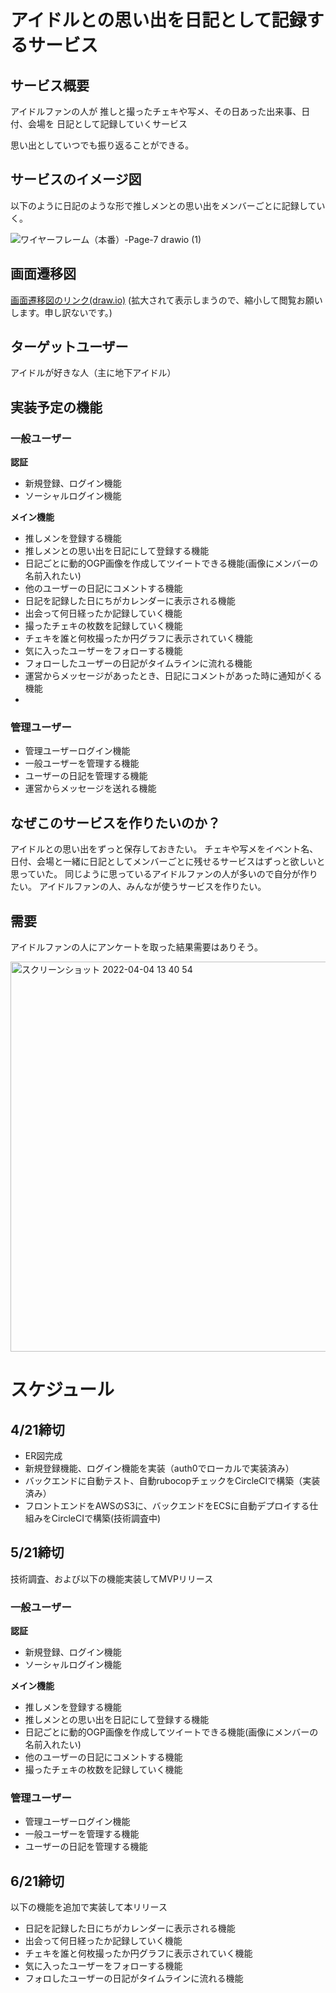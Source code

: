 # アイドルとの思い出を日記として記録するサービス

## サービス概要

アイドルファンの人が
推しと撮ったチェキや写メ、その日あった出来事、日付、会場を
日記として記録していくサービス

思い出としていつでも振り返ることができる。

## サービスのイメージ図
以下のように日記のような形で推しメンとの思い出をメンバーごとに記録していく。　

![ワイヤーフレーム（本番）-Page-7 drawio (1)](https://user-images.githubusercontent.com/71915489/161472534-24be4305-27c0-4dbb-bf7f-c07b5eea8465.png)
## 画面遷移図
[画面遷移図のリンク(draw.io)](https://app.diagrams.net/?title=%E3%83%AF%E3%82%A4%E3%83%A4%E3%83%BC%E3%83%95%E3%83%AC%E3%83%BC%E3%83%A0%EF%BC%88%E6%9C%AC%E7%95%AA%EF%BC%89.drawio#R7V3bcuM2tv0aV815EIsE74%2BSbSUz6e7pdJJJJi8pta22ldiSI8lxer7%2BECQB4rJBghJAUTbiVFsmKeqChY2NfVnrIrx8%2FPub7eLp%2Fv3mdvlwgfzbvy%2FCqwuEkjQPi1%2F4yNfqSJ6mSXXkbru6rY4FzYEfVv9b1gf9%2Bujz6na54y7cbzYP%2B9UTf%2FBms14vb%2FbcscV2u3nhL%2FuyeeBf9Wlxt5QO%2FHCzeJCP%2Fry63d9XRzOUNse%2FXa7u7skrB0lenXlckIvrT7K7X9xuXphD4fVFeLndbPbVo8e%2FL5cP%2BNsj38v7cPvP65d37%2BdXv%2F25%2FC272f%2FXR5PqZvM%2BT6EfYbtc7w%2B%2B9fyfvy%2Bf7jfBv%2BdP%2Fu7D399H6cN9%2FRT%2Fr8XDc%2F191Z91%2F5V8gbv9dvMH%2Fe6Ci3BGvwi%2F%2BGPxsLpbF4%2B31Xc4u98%2FPjTXPeGbPP59h8HlPW5u%2Fnh%2B8oqR3i9W6%2BV2533G47vc%2FrxalzecbWv84BtXr3u5edhsUflOQt%2FPbr584U%2BF1ambCP8Upx6LO%2F%2B4%2FLv6mi7xLZc3z9vd6q%2Flp%2BWuufnmaXGz2mNMR8JrFYdul18Wzw%2F4w3xZPTyQo%2BvNunj2THMs6jH7a7ndL%2F9mkFiPzTfLzeNyv%2F1aXELOBlHmxVn1tHqyTZBfD9BLA900rI%2Fds7AN4%2Froop4vd%2FQVGkwUD2pY9IBIIEHkI55yyA%2F6QuV2sbtf3gq4uSm%2Bx%2BW2L3AW65t7PCqzL8WxGjRBWv9NRqzARVL%2Bx7zcw%2FLLHhzF1umhPYqJzw1ggKThCwJg%2BFBiafCQNHj3%2Bz22vFN8XzR%2FeXnxbreLF2%2B1GcNosvN%2FZCMbhPzQJvLMRPGgQ6thu7eb5%2FUtHaSX%2B9V%2B%2BUNh%2BfDZl2Is%2BHESvuD5fJpdx5JxrM0gD45IsJXs0xtTm%2Fg2x8eLkDD3ck3jmdgynUi2nRcoKVeWJ26gkj%2BfsRcxeyjmw4S8tSm2sV7cnC0e3dW%2Fq9WpGLDScyJfenNhmJY%2FwHOvw4ssuMimF8Xg5PFFNidHovKIf5Fl5RHUnMqrZ%2Fn4f%2FwgvMjT%2BsE0ry%2BeRuSUXx%2BZkWtml%2BTUFXnWFLim%2FlCft%2BLHLL766pPyh3dPizX4JdbfB%2F76tnef%2FxH4xaLqY2eg%2BDoLS0Ifo%2Fj%2F8B%2F4jj5%2BgcmXxePq4Wv1zOJ2i8en6rsMMbzXm%2F0Gv9xivSt%2B%2Ff4kXUBvjC%2BZFF7N6gt%2F%2B8r9KEcVednT3%2FLgXG6evlZ%2BVPHES4S%2FXeQXPwWM%2FAn%2BOF83%2B8UWv4314o%2FF18XjgvmOqu%2FDAEKUA6E9NMXhp%2BaYYJP2pXfGLRCQgQFcL2mRwdZhVbj60%2FrE4%2Br2Fr8MaOl4WygYO7%2F8j7NWoU1rhfzQyzXsVQgtKak1eyW7C52zrZ%2FJ0py0i3%2F4dDqBj1pm7uNmvdmVQ6%2BYfT409S5QLO6C4%2BKbw0fLHR79i3yTcfldFkeu8GP8xmL8bcXYreq4NqDXEmQddBvU3KYaMHoG%2F4O%2F7%2BJA%2FY3H5Dsn11SfH1%2FADmDx97S8uBxE9qryrzvmcX17bBPgM%2BWHIK%2FOXoCAt0M9FXzALy9l5jA%2BWM5ifLw0HPhIUP6JB3deDX99s2JFQXFW%2FjOjf%2BIXnYXc2Sniz2bl%2B%2FqwutmUD95vfl%2FRV%2Fhh87yt30jlQBdX1N9VNVT4F75w591tNncPy8XTale4uI%2F1qZtd%2FZT5F%2FJeyUeP6zeBfzL6YCadQvWDWah81hSpn5VVD2bk8xUPm09IbS15U4X7Np%2FO5xWCGPPMnp%2FX5xkYVvZPB%2Bj0FMV4YyRjbCabK1HYzAr%2Fa3NiUsaYyInKaNKTKfukBt31zEmZk4tdc%2BKOeQ%2FiLCz%2FpFORPcgbiPo6yZK0LtTOLjq76Oyis4vOLmpsOfgLjw151JMkJJvTbEY2pyHZriJyBO8kK6BU04CbBM0UqCZACX8l%2BGvoM8CvYV9jtAZvDXhysIJtDXX%2ByhrkwpUlvCm4Z%2BRdi7GaEtTiTuyCwtnCRojkk3QD3DQUbn7XEyp3PfX%2BWV6WxQ19Dq%2BdNYiF4MtsXuMpD%2BsjdUCkeHB9cZ3g8Mo0vrjOLqbZRZ4xyP%2FcuQE3vtmuw6pHbLVp1Bi%2F%2FN3DYrcTI8j4xMPi8%2FJhtrj54658NoTB3R%2FL%2Fc09s4GnU%2FfH1eMSh2U%2BLF%2BKfz9tHgsDwUeQo5Y9v61NfuSLe%2Fw49z2f%2BQ9ID6SxDH5ruR0UdceQsR8kBXwRDyrFgBsYJwCgrMG62y5uV0vpcv1IURPvQcNCIQm7oQDZQWtQiA2nExQTmgwoC4vp9gbf62aPsXG1eC4%2B7ZIm90wtruyLFCuh%2BDJMpklaBamlkGEYz2PZWHIWb0BI5YGXxQ2kAglSSQxYF4vmJTl%2BZU35ldW%2FXewXk%2Bqi7Q33TD6zCUOjBAaFRXj13eqlcPVn7xfbZ%2B5VvlSobo5VF%2Frihcy6XriHJD0ynUmpj5RPoVQPoovZrMycVImXK8YJKI6gi%2BwSewPTK%2FzgjBb89plvLQEYJ2IKME2L%2FXrUZmNphn6Y5TZ9Q%2FOhmAYJPw2KGSIcEeZDlXYkycEsJanJhCQiieNMp0pxyk2M%2FhMDrxQdEwMNOjGytzIx6OautP15ppgG3AOcAy7ekV%2FsU%2BeIOe%2BQf8CSEI4M%2BflbQX61JARkASDBtdxvXRIKPyipa1MKtwivHzGuGsFPT%2FFzZ5GbBgdMgywY1zQgIb%2Bjp0Gd2gKqEvIzmCMxdnpm03KZuCLLxJSEpFXLRILnCN58FDMiKp2kBM%2BLGdmXFDsJPGvmF3m5n8jm%2BGztUREfq%2FbVEP6%2FfpCTUyHvfinehpuGB0zDKPFQ0EzDUJ6GOfKAPXtgLQ4UQjWLB4QEzzf8IwV5rrN5KOOPi17jPz4u9sUN1%2BURXB0PBJIyH%2F8M7PGgLlMPhZzt4QuNGV%2F9zD5747eEqGRciILydw5R54SozB8XogylxRyieERtN%2FvFfrXBF0%2BCwTEWjQtjGvk2h7FxW63OKOqwiIKybQcgSqcsA4LXt8uHv5Z4S8aPPIr1R541ELncmFs%2BcxbP8B1vV9sCcNW1u80z%2FiD2ujXy0EuYXH3IwaC7qCP3IijvmsW04dc8GKBUkwODETAknp9LWXaSWUGJFzNnIwkMxY4%2Fg8CQelFgCwxQesWBwZBlyFBO%2F8tSHg1pZ5FPoICDTdsA5RwcHEzAIS3g4DdwyDk0pH6XbYhDLwgGNg6RRh%2B5Q8OhaPCZ6G6Q8HCIsw7joIRD7NmyDZGh8K9DA4QGFDamgV8pUjzFs4PAUDgUsS00aARrXVHoiIpCw0wsCs2zkRWFRhrhWp49RsE5I%2FLKfN5s9sUoLZ687bZkEqN0MjKLSTFO1wn%2B4eEJoVcY3i%2FlfxdquhShFp7tWZDK0q3ZmjiWioOjLucDQcxEoTUYQDHWmlKjTiTzfwkQ4cdztb5fbld7Ybiao2KfAHO9YhiPhCCe9LPn%2FR4vLRwOn4rXLb7BJWP2wIR1yVZGmelIsxrbJmEBaHRudiONJalowc12%2BVAsxn8tmXvZAJMcTFWxk50YMW744eGvX%2BHjZlVW%2Bwh0auQZmy9fdsu9BBf6vo5AkBw8lZelzkqVM4FDtxd2RAvo6ECUDwciOegaOjN0%2FmYoQMNBCKyErxyhO84tgsvrRoGuFs8cj82r9ov%2B5jA2DD4nopduEZ%2Bd9eog2dyXL4tsCfOC8dgeqIbUBIUch%2F%2F2JVXqXB9mfaWpa4BYbsi9XgyFmA2A5sGBxhpowlNjRiMQzYwlGZJ3%2BCv9uNmt6qju502x1jz2cILZEI84zvvN0wUU91bHBvXXyNVml3qrm8165z3vaASyKy4eJDI2aGBLDkxa4nIhuzUp%2BJj6kee3VsgkAKbi1LMV0I6hgHbPPhMEcr1gtpa87kvCzReknRU3X2S4vYLyCmXaJquFgTsQ8XQAA%2Ffn0g%2Fb1b8hHFOSbQFidIawdPvhrLrRD%2FUHKKfVhRxJL%2F%2BurwkgmNZzp92YimQynLW0hfA4hFrM28PrOYBwlHtEZsI8xI%2FvpUUwnVHN9EwahCjlc90pRHkPAsxb1FAZlF1Js6q7KcTdR5ro70glLXZPlV7Il9Xfy9sTmLsoPoCBA0W550MFH8xx45BI1AxX9xEICOwsTWqTghFR5rC6iMjN9tR9Kny8xba47%2BzfhTvU2lXXLI7sZd0whxkva6qCuQTzrIF5J%2F81%2Fl7PxxHlsvU9GZvE5cFyFx2pmyas2YBCCtwyZ81TTcBM1gG7G39H1JPIsaCVVE7DV0mUCA8v8muJu38qEXYcxT7Hr9ayfb6cX0nob8R31NIU1P3QnxCs0yGqiyDRfeC8LI3pwPoh1lyPLKALBNXikqAfBBDyQ1vI1ygyPpyPU1UK1Ebfr8LSUNYIUIVJEmBIIjGibG5MOt0%2FbWvUaV1ifdZLZvnMKPVD2mZ3aq5MZ4BGYoCiiK9YO731OZ46JQyU62PQsLM2NK0NuLccacP8YlqyLmQREcupBHX45ZWK5cxyfk4wG6as5Agq5kEeMXQQDI1DFpe8EFUk4ZJnZqhedI6fXjymD84qQHpo1IsuAdbwL%2B32KEEna%2B0jaLtvz9qr41mwwlQ5AVqFjgg0O2iw1xUN9mPJlQ5IIVU7NSh0pqZoydSriVIgQXyJiHmJ7g%2B7r83pujSn29Kcyp8GNBA%2BmX5de8X64itxqk%2FpszojKoiRzKLPonO%2BYnW5bu7csLqwcZgEv438irEUsn2RuKebp1cWh9opwsmH32FUkstclSRNV8yzKIHfVRP6rD9FzK%2F4ITGy1DgyT89z8h0ixpZBdPEXnPCUmwfW5wFFUFSuWZTGnK6YBCZN9DvnIFnDLcFadDRmXi%2BdfrmKVaMQENSn5MEVf5%2Fr8tWF%2ByAGyDmeKDPEY4pCkl3lKcYvmcU9K9F69eaxeYi4lyn8Kd5xBDtxlBarSr%2FMy0h0XkaieSyIgxkQUrrKusX4gga%2FAQ9kxgubXR8JivE7ZAcTuFvzypDolYWQVxaHslcWWNP9TNW6n9opGEVsWgPUJVnoBaJk1GTxpWaRuhlYR%2BSQjTRUBCYlJMFeCgYoYOtMNr%2B6gvArZSajK%2FzTsjNX7iNsIbFKDsr9fIQlIJBhiQIwUm2i9eZfvzx%2B%2F8s36P67S%2F%2Fj4%2Brft9%2F%2F9uknHbX35fp2ut2WI3qDgwqrG368%2B2%2FWorbyFSHD3X%2F%2Ftry9W7aODttBB9UamKnAq3KBKlKAOAy9OJHagsntd2U3W33HZojlMtRQVjmOCVcRudl%2Bsb1b7qWbHVD%2F9xf6cffNw9%2FfPv60zT6%2B%2B%2Fhy%2FzL5V9uGc8TJjkE1d1zQ0WB8PQi8PGD4Ffh4%2B5AxyF%2Bj96swyR7%2F%2Bb%2Bff%2Ft9k3%2F36yS6nGgUqTEWtfaF1MI5nDXMiiPF17n9%2Bkt9uvzjv%2FgPL43J31d%2Fs2evvh40IJXR0Jj2IzG3NPJGtZOFJVPXpKI04BbtoP225owrXLrTGdHWLX0wbVsjdalE%2F8yORT0zVV%2B2hX3R%2Bbayy7bhfbj95%2FXLu%2Ffzq9%2F%2BXP6W3ez%2F6yNq2%2FTrzFGaUdaaegpNIIW%2FCKr6NKFq%2Fv2nd5%2FCP%2BM%2Ffv4%2BeJytg59%2BeXn3J%2Bj19tuMZSD6tRMrxXtcPe1UqGoraQPcY35hXtwXi3EVerlZre9mdbXzVdQc%2B1R%2Fxe2FytYwEcUyJmj2m1u3IbUzE2R54FZIg4SgV%2BUC5zy1ahn686m5nZPsP%2BpXQZoZYCwVy49uAMz4BHIGgjCyNbxdQkuHBdVjsOBh8by%2F95m9RIa3FjjlUe4lmgSHushhmnaECWUZ3OPeco%2FgaBPUJPmmOvGkH1nS%2B0TykdvVX0d8RO6LAkZqDo1UgpP0uRDuJ6mx4lvKK9W26ybNzyQSflgsfmBCyn1xUOUrVC8jCDUE5Zix8WfEyERohJ3LLxf4vo3CTF%2FFue19gU%2B3XMpgUPa2p7PYYzGwvnoXfiVgy6GVOrO2UhvaEx2Ga8W%2BRyxxE5cATevKJDjbbenBmynFJHN7rHPdY6Eopd1xbVusFAqDmdhigXM0UO%2BxdGcavMdSL2Ruj8UEsTLBBR%2FBBitQ50AbQ9XDj2QrLnWSoJBZNO4lDNwRruMnxPEJ%2FIQgFxAYApQDMQRAI3T4MAA16PDHmO1sG5GRhN%2FDIBKGO8o9Jr2ZCY2MutH4iK5kIozMB%2BBhzKjjBtC%2BRL2utRY73TP%2BqVapqY576POV3pIzOMyb1Q4rVLV1ha%2BMH1Qih8np336M99zZpeica3bKNSVjKQ4A1C3PM1yS2O6lc9iCFymNxilxAVCaKmhlEPa9thaKEAkLBeSpZKCnYqJaC570GuoILUwM7Le3rd6vBvfCTTEOi9V6ud15n4sFaLfc%2FrxalzekrFhCPxsiI5bdlFUAzKmwOnUT4Z8LnpUBXeJbLm%2Bet7vC4H9a7pqbb7Dzuv9KVi2diLKyms8MPKIwFDxZBJRNpVCPRZBYK5sK5BDEx0WxECOSLtYHyrGUHQxsFuub%2Bw209RSmOOXw6Jzi7bNDnwZGzM3rbUVQYmn4kLw55fkIXl5evNvt4sVbbcYwnuz8H9vYBsL8BPpdQcfT3uCqqS2UkQdDVe11oRu%2Bwfbu8%2BIfful%2FFB%2FDBx%2F934WyHeNxs97syrVdUeKuiELG5SBhPL3f3C4f8IHr8uh2U1xJ%2FyLfZFx%2BlziOhR%2FjNxbjb6sKhLVfG9BrCaoOug1qblMNGD2D%2F8Hfd3Gg%2FsZj8p2Ta6rPjy9gB5AE86pBZK8q%2F7pjHte3x5EE%2BEz5Icirsxcg4O3Q%2FDA%2B4JeXMk4aPli6afh4aQfwkaD8k3HO6psVniOKs%2FKfGf0TvyiOfzBnp4g%2Fm5Xv60PZ5lE8eF82esRc0BO%2FAgl7ku%2BqDn22BD9p%2BJMLgJKPHtdvAv9k9MFMOoXqB7NQ%2BawpUj8rqx7MyOcrHjafkDol5E3hbfZ0Pq8QxLgy7Pl5fZ6BYWX6dIBOT1GMN%2FYxxhayubIkGyH3%2BdqcqNwZcqIymvRkyj6pQXc9c1Lm5GLXnLhj3oM4C8s%2F6VRkD%2FIGor5OsiStaQRnF51ddHbR2UVnF3sXOwh7jMMpcjT7QCugVNPAcEb0gsFoDd4a8ORgBdsa6vyVNciFK0t4U3DPyLuW6tqmQB1ce8XbsZsg0nUAhCQgbtwgJuRkxrc9ZN%2FlGP0co9%2FpGP0MBRVCsaJhWFI%2FeIJ1tvCOsc%2FNkfoN1d5mCPonZvWDoa8OqTkGOYf2I9B%2BSgq5f02%2F%2BW7x%2B%2Fxl9u%2BHb37%2FEH%2F3w3%2FSX7pbgxRIz25uIStepY1zWo9NmJUySoREirdzWrx9JZ0i7G45debbk%2F8Rhnh9Tfnq58v39p%2Fl9naxFtnecnn6UD0ia1hFfGOon4a8i0JEU1l9DFsCmiB21VYaLlUBHfxuhkRF%2F4iirIO2KeRzBSlZAeegAW%2Bn131gucRrqvxvJby155THXhzxub4o8QDZ2DAGPXMjtcYQ7mWpz76lxkhJGNWJ16YdSDUBGF6x3uGfV8itYyrvnGSewLUM5Z7DPPRQLoPRRGnIu9vN5MfNx3Xw7sMv%2B895PPnjA9Jh1HH66Eb00a2ZtTQAzRqoih5GmRcZcEZBLHVGHKQo2XerlxWO6y62z9y%2By2zYrnqVmfQq3XZW4Tt0kUZWvkNNyENrKqsHhNa4fpZf%2FF%2B8UPHVzYthmaf0oBY1ZeHeFMtU81op5iXF5Z956ZFfD%2BdJH%2B90tFsOe1s6X5xPWRJ7SdqmgZNElkjPwGmF3sq0YlNBNEaCmnbtjKSLaCvy1OdnU1A6NPyMyxniLDcdujWhvDjMJaY3utQgjwj8cl5LS6uG8fnQGd17XfMBJA4uDH1adidQvmAyDZAf%2Bw2fsAP8AfY%2FiLxIDuxF%2FpAg75Rk6o2qkU2LfnEYkdRddKGCyl%2Fye2hTOsyzgeygy%2BeJwiF9ngByeoQBxMVidNRYNVtmSLkssoFIVgxtB6%2BzwneXYLHd7Be1hu8kl9tTymfO4hm%2B4%2B1qW%2BxQq2t3m2f8QSxGIvKkWMObBT7ls3cpJqxkqF7l1T7xEKD%2FGJrog4WxANlChwUjWIiRl6fNYMcJvxKGiRcy5KW5hIU49EifPNctYSJ4CoMBip46MJgxDL7nMzOfT3UmEP136PlQkMmeKdBoiXejf1hcEaVeGDOjz6cLE1Q4xa3LAgq8LAJchNxaXMSAj6xIpGiEEupTvD4RoD2kEFCvAxlVx%2FmsKfbQV5d2WRedrEuxgOWNWxvyoM5zcKdnMwnz0zKbLL9bfl5u4h%2B%2BeRcn18H1N5NAHdLQKqhDyFJBnfEt0wj5Zk6TnZ74BfIYqY04SnjfK8jk9TaAa0hNOFswLp2zdSJnK%2B7ajtt0vWAsQK7Xaw270ko1KmDICv2lNP70%2FU%2FX1x9%2BcBGnTrh3pBWSYdMKvzwvf7384zL6sv726l%2Fz6aQwLD%2B3qfEeX5cDOoYUWlMCLdr%2BlPniEi16kYxbWqsNCs6jK9kxUrLDOI%2F8Ag0xxNn0HEHQkuBd2woNja5E%2FSHSe3zebPbFIC2evO22pJukrB4xNHzXCf7hoQQChgcIN7pQdazg%2BbEF4hKmrAGhWI6lUsKgWL6Z%2F0JgO2yplhbGAWi8Kr6w2iDwfwkY4Qd0tb5fbld7YbyaowVEblfLZsSY6xXjeCQG8bo3e97vsW%2FGAfGpeN3iG1wyaxi4BpasUd%2BSkRAIx0rJx%2BOQ1j45u5HG2pAW3GjTHh4FpkwuClTxRJ0YMW74%2B7BeigR0my9fdstjaShhBMmlgPK61On8ngkcuje0es3d5wEiMZxrEURIAlHozND5myFJlM4ihMDAauUI3XFuEbxNGgW6WlxzPDav2i%2F6m8PYMPiciF66RXx2prA0O5UTEM3n1EbZI6rPgXC49ZXWTAD7%2FiH3epm6gewo0Dw40FgDDaBCZAszsPytOUoEp3rtiBK68R5kLXLyJ2cIQfL%2BtAUPmqRmkIMHGkU%2BVxq17HobgvPEbjZaoC%2BKIYYwiLTcGqc9GRDAYD2BVqUfJ3Kb0UvLH6VJwqQYMe66yOZM%2FiXGkocZ1UEkp3KqaEgSOk1XNmm0buoyCDvGjFzT5BxJ69N0ClyjLzPYi%2Fn0HwFm9qlpTgMsLUIeo7iF9JQ6FESoYr3ZY%2Fa%2B3WKNrdHvT9IF9Mb4ksmu2Lt8uVAQpgbIy6D14nLz9LUSLyieeInwt4vqxkp%2Fgj%2FO181%2BscVvY734Y%2FF18bhQpsqOQEgPbVA1Y8TTyJ0uVa1MY6xCq8aqLGDnmE26jVcIcbqbqJvJv%2F9lsn%2F34ZdVmH7%2B7o%2Fw9sO7P%2F%2Fdr6lelSpTxQbY9VtyanuQ5EUtQ6nycmQxAQBrYhikNwStISfil7kYYOlLoFUuswUU9SJHKliNe9tHUIeUPE0Z0UbiNJ97e9vjMGXq%2BaMqPYts4jMW8AlEGnJLHJIgPA%2FbNNZWxO6mUV24LfPdUM%2Bqcqhi7KfVzAxyf21A2szZGrCc3KdLCOvVYr5Z3DMwgJKha2R30Y%2B8tHN2BKnvJWjAGXJ8C4ICyQoGScqtRyE5FUgRhNbZ6ppEKvhOpN3DW0O0PS%2FDj7wwU8U%2BQNhGiYeGNOydEWTzBruN46BxN64knIcXwlaYo7p2iDVD4ou8kbkekI6pMJTMGJKheIdTAB83u1Vdxv%2B5lrrWLtpg47Xi%2BO43T9IWCLVtlrQzuqvNLvVWN5v1znveVfWxrdkKKToYicW3tuu5E1%2FcSgG9wZaqt0G8QHWwPRfiVH8hZoJ2NIw3IytydlQaYhwGyt7iGPmeuCKCCpke6RFg4RMZKHkE4RNAIRuHn%2FHhB0XFUhUwjXNofFjq5EF0WBoFlhJhDQtC4gWdEj3DxwTDAELbjy%2BrPR47LhFPN5VM19GUtBPTuAvtb6dRltewzdQNnlvDaxBFHuI72CPAT49Q4IHcr9akZjqdL115JNPIjtRySkMozXThVkUybAG858vLLE8nQ1LtEcq8mCe%2FmoSA%2FxAllnKH8GRSt6Hqeg8ZiHpt9tPiTa6edipYMWBe7J7K1sCrL6u%2FMdDE9KCclFzcbx5xZANroq7Wd7N6e17WwNTHPtXfsbyzbrexhkCR%2BDIooggI2UHtfYE14iOkwcTQofROrElVJdFT2%2F3zdvOyW25%2FXq3LG3IS78woITJM2U0ZQmFOhdWpmwj%2FFKceizv%2FWNrHK1z7gWvRb563u9Vfy0%2FLXXNzIcahirVoxT7MQCSmbekEHwECVmFYUNEnLIrmESLzM3xc3GHhYVXvnhIpXKxKWoR64WaxvrnfQFZdcJ6S8r8LielAHsT26dEjgMWNIfG6u2Y4%2BZbND58c8OTJMF5eXrzb7eLFW23GMJ6sARjb2AYhP7iAzgYYnLQ2uKE6uqQsxetXz%2Bi0zJ2WOQLejtMyd1rmb1nL3NlFZxedXXR20dlFjX4ETcYwzXYoGvXhkwKoqcqcIibKWk%2BEahoYDjZeMBitwVsDnhysYFtDnb%2ByBrlwZQlvCu4ZeddS1%2BC07CsFSCeVHafHboJIj51mSCKzxs8cqvOg9xG4KON4%2BaTeJeKVs9wodvVwmWWT%2FLR4LAajuO%2Fs3%2Bsll5zQzWF0kgSqcxKo6XelOQmqGc7VvSlah%2FD3OuocGhyX0OxcZeMMiRBnUAb9DMUUwlSokAuA5hGYntdE3g2eYKgrVTDGpu4hEm%2Bul9sg9OMs8Hw%2BJTJkAzcMfXN8BgdWLisK9Km5zmjvSdoG8rq6wqF9LGiPovRkUAeJtzsrE7WbsA71TPrI3WpCFnAzQHdEACeBUgBATcguCFiO8ySlnUvkadBtKUJLYuTFzf3zdvkN9mTKJPUTpopabq%2F%2FKmC3uwDq909cPMGbAqFpy96c4fMtESBdgKC%2BWpEIzhxZfdec0XTmLU%2BtWvgZF4zO8aNDzP1ie1PDNweNf7XNFKXKq1qLd%2BVfAKMzuDrInQ%2Btc0xl9c9uTp1oFkHd6WEKzKLI1iw6jGfsoOkBVqAqutIr6ie%2B0FRTLNqtTm51CoF5NezqpCFi12bje9pytmyu05pzVluPdUSx4gw2nEgezgQq3bFmJkF9Up29aHZzC8VZKsKonGwSM8L4lFGCgoSvxUfE2LGnSANtTqPtAq0BE36h5B71NeWrn11tPrVy%2F1lubxdroYM2yGWzSzsphwJrAJQihbaEImCwQo21hyzqmnl2%2FYU%2BL6ll4otZ0AQI21WY2lNcbpF%2Fy4s8kP4aeAuqoczjVnntkALQlzHwKn98X0ar2mxDcHtdRtwKixjjB8WfdTdnUFIUpRd5XurGFvby8mKGyNNJ62d2YNj4lWmAmSolTlOPkQDzMz4PkgCdIYOrxxITdoxwHSwgK%2Bc4WjbkEjDbMxqtxSZjUEo8rcysrbQ1AgxpAC2MJhrcYCpyU5oHjorcJfR0pkCQeDmjPSrILAPRoGHze1ARh4AHsS%2Fn7vH2wStGa7m%2BXWxlhMTTJMuURvO8g%2FGsRQ2l3YZqfz%2FULoQntvEBOglSs2NFt4aoPDSNifw9jAjZwF9Vr93OiAn1TVVfAilQsPzSBIE%2B%2FJ7V%2BxVHoO8I9B2B%2FhkS6BtapfDUbiHQh2wXyJ9vghYd3CKkUIbs9EHqEOKLRiRpQnbBhV3JqoKoGMevXZB6jG7kaYLU0m48TgcMU8NTTYNo1YWpe4woJD6SgX0BJkLV4MeIzo6PS0d9Agx8O86uUZhTdrba5OyKqcGkW9wQYsCzxdgFTzdbjF2RLmbfMmNXnMYiJKD644H5umINgcHl%2Bna63ZaL2g1e0FY3%2FGC1VLh8t3pZFTd7v9g%2Bm57k1a1xSytz8zrgFrdsXgAk9Rvy5e3dsnXANanFj4yixSgU8eSLpmNXftn1ExukyPcKk857FZvqu%2BVeupepwFysEV5mgChvJxwKR4HCgyGoAWfbEIR69RwExw7BKEssQdAe%2Fjb%2FfNpM7r%2F%2BsQ0%2Ff%2F%2Bvn5Lwh6v%2FXYPNQEctxcIIh5Lf0%2BRiz3TkM37AssD3gqRJoWYHAiELpfsOigSNtdCRqA5DoppHOAbNr0yh7LbDLKqhiawZiBB5qXqVJKqts%2BMcOFTBDyAXFr09ClUzI3tKBlXwE2jQX59FecGRw%2FOVDs%2BA5QXge1Zn6Fx1gasucNUFZ1hdYGbpqIoLeMcAMldgRYGJGD34MdRdb46AO3REs45o1hHNNucd0awj4GYH0NlFZxcvnF10dtERcL8FAm4zMRpd%2Fu0AmShCAd%2BzugzQ8W87%2Fu2B%2BLfNRBVOTL8NfojOsr8x9jE79u2h2pfNAP%2FE5NtwQYWacKIv8h35tgN7A%2FZTcm%2FDSO8kEnbUfmdH7WcozyH2UPK990EM9P7bYvqDsYuU2NVyIhScQNcZdpJnVyVJ1RST6gpcQCwbfDsZinG4nTvpjyVfGSLDC2Bn2VoCLugU7DiYPk0CW20dkRqrjizNRtFQknmhwDYF8Z1a5EeDoQcRTh0TXDvfvjy9VsbKcY3nsWxaObQPZsAioE06iQHzZaRPGgZRJyWBFJ9iexPYTY%2FZgFn1KjPpVY6g4q3NaYS7bbE5nVeyL2F57rLYZaG4t%2BDLGBb39nlrbVPD72lihDzSoM1ZxZZ6fvNo7mSBfi1olrlVKb4FKQmQ14OweJA54PDeF%2B8JjPfIHxTvUKxWGDGcFr8Qi30RP4ZcxNzA9iCGVt7rbB7KONhu9ov9aoOPTHK5i6N85iye4TverraFM1Bdu9s84w9iz%2BnLcy%2F3mdYgfhscB5EXMZ1DubyOe4Q7jtsVW0uKISik46BgBAqBF6NmqFPBiQOEOlDo%2BVA8z97o29uGtqw00sZULgLA1yQkRR8QvYOqeL16MO9RrOw2r71XrTjzYj7PEkfgyoVrpZIhQydIo%2FnFWazDatV9L%2BcXrCguFiQ57aAyVCjzMlvDbm7HebD3TAU%2FYxw8m0XUDy4pm4KLWbkRnM4v8rLHpngwI%2FprtBNmSuuPSLoiy5uSCqGRRl%2BjzTnYlENuBBvKUJ0SPirZUCVopVUxl7nYs7aFd5j0g%2FECndeSgAhGkIAgxNtuFR3Y7w8hjsuh%2Ff5uvfhXFPBiS7vIUktrfnGNTNUNe0VX80%2FLz8%2Brh1tyRUTugsTlmZYeTAPxlbJps6i7JbzfEh6l2Olkigmi4ZbzX56Xv17%2BcRl9WX979a%2F5dFIYpp8nmYZEKbSNlKgSRDqEz5vNvhjkxZO33ZZMhJQFAeSKvU7wD48RcGfKG1BuGwkVhQhrLlsXJS3m1jYfAn1GmPgeAwE%2FlEGAbBWQwCAAkwRVa3g9v%2Fm%2FBIDwo7la3y%2B3q70wWM3RAh%2B3q2UzXMz1ikE8EoDYdsye93u8RnIofCpet%2FgGl4wdAO1IybDzLRkJkSM7Ohpm7TOzG2es9WjBjTZZ1HFgkpsRVJQ6J0aMG%2F4%2BXGEiwYgRiRn4o8s5HHlR6nQgzgQO3RsLvV6m8wBRPhiIcjlOETozdP5mKBALfyxCCKwJrxyhO84tgnc9o0BXi1%2BOx%2BZV%2B0W8Vtsw%2BJyIXrpFfEKBrkO6cxIQzefUOtAjmMrLiAy2vpKzgIhBGxqNu%2Bd5Z3zsMNA8ONBYAw1Al2oLM7CQL5SXHn0DrBPyPdPmwDDIvJzpuOK1VvMMEFsdtlkQ9S%2BqPQPZpfZqJqe%2FNMo%2BD3kOmqHtTvyID1pPAmAVsia%2FBE%2B7TrWzA%2BWXtGu937L8UkJbbggioJ4ve%2BpLcLZXo%2BOrv%2FoSydjLgoXnK%2FKRRILUgxTQ1RV3SNOg407mxB3%2Bfvhjdv1fdHOZ%2F%2FrD5F%2BPN9%2FMv%2Fk0ieXQnjToTt1hEHWHNBV1r4Dab4vSDjA%2B5Ljdq9R2aJ8c5yDuAH8COaz19tQdDI3tKeUd4I%2BgIRF2FvoOxw7QSQQe4DcN%2BVBO4cEpPDiFh1NHqFX13J0KD4aWj5NLPMCfQx2OdhoPoeMyd1zmjsu8Oe%2B4zJ3GAzuAzi46u3jh7KKzi07j4S1oPBiK0wwr8gC%2FaTVNAKtG4CQbFJt9q5INhglpBxFsMBQkEELMw%2Bo1wJ%2Bhsz6nb41ju%2FerV5OmoLI3otIALUquZE2nZM3QJDixegP8KTrrZZx6g0P7IWg%2FpXwD%2FBEOlehx8g3jlW8wlcQYkX4D%2BJFIomSklEptJPsEsU71QacQ05LDnUEAtsa5FL78%2FHL18c9vfvvfn3f548%2Ff%2Fvrh518magS3md%2F6q%2BrnaSgaPiQyc03bCcANhKXgARCLRv9m1nMBrgI%2B4jxJM194GnRb6gaUVJ6Lm%2Fvn7fIbjOmycOUJV1cut9d%2FFegi6%2F2YCtV5f6tJWGdDTg2al2brnSLAtptQEwAnhgYHMf9NLbY3NQhy0E%2Bt4lyiWENVIP6u%2FAsg2AEdWZn8rBWpKgf17JB5KiwC7Gj0GIvFyBYWUTcWxbLHu8fbB69Yapfr28VWxmM8TbJMuZKfN0zEZV7YQCq82E5wtVqJvi3tNbR8qCMO4Fonx45tcSeiPqTmO%2BfvYKTjHfyeehWPyta0p9VknblOu8nZR9bLZDfkfBuxwrYPZZBQdmqDBIVp3XAeOJwJxCwADWdmazgPCzea3ATEOEAzKzmr8yuyG5j2EH9zu4FXvBuIo1PvBjTEaZzBUw5nhgS26RhyqYMUinxYW8MOlMg%2B3OqxVXEvTEHzerN9XDxAVjHHff7ZZcMG7IyhM4Yx4P0NHBo5THJ7yJmT4eYWnJlJsSTGzHczx80clEDyVsPOHI1ITq8CQ3XtUU9arK6EiVSchPvSiv%2Fgsj7qvWj0bWbo%2BvpCapG3hokoFJ0RaDuNUsAVoQfN40Ldydleu6RlDQ%2ByzczOLCk1ClKc125SkAi7J1VxByYpmuJyqM5KvtbKWssd4J9Lwsxd%2FbsVtapKEZbtIZxVNyI2u5xlwpwhjeScXZdXGI3sp9Z0HcqsUq1nKl6PgDgmyIRvQg4BnkEaCmwEGKtHTCrBYUbMTO83T8zRd9iWftzsVrVcy%2Bea40dlZFnMlC82JaxCJXZFiqH6%2FVzxlb03t%2BvIW91s1l9WBRK2dWEvrgsufuHjO%2Fx7syYPY7y4lCcmq80undwsHpfbRbHkZN7T%2Bk6GlHLlMLI2CCtA%2F7WhnhvW2%2FkJpjPfE1Vx8hSANeQvWNujqpeFoQJzfbRqnI%2FtfGwEBLMDqN%2FCXlxHQxjHxep0xzMCiGeGzTUFh%2FUEKD1aMz0BOFGBiDR9cDElFXk5EdeExerZYr3rWqSzkq8%2FriXA2dRXbFMjgMBzYJt6PIGnviZ3uePM4lKt9vpilpNTab8SVyfFbbM0O%2FG9mK3NjjjEZkArGcp9L5cxa6KyFeY%2B7xRndtznrrXGoNEORE3dkzfXpFDZ1ajpznWabaprEqndTDjS0hRRnZJyRI4tfTR%2BlxhFlWetIRrcPOd9rUmQA8UmaRR7aWBn8YJnbmfk50DG9FQXtm%2BZMT0L%2FdQjai8NP%2FKgrOlwIbhGHa0J1nR5sRcGNez97Y%2BETT31BTL8WNw0abOpi3ea5GKBpjk6dRgNGjkPh4YONIgV8eIYasMh97tuZQ4OoDwVVM%2FWL8X6Csn11b2p1hYPP4i8XMBCAO2IFfT6otSqMQW5N8Ku3zo5zoFcH%2FwASBq8t8etb2ZkT0mtD36CXt00mqxzXbvLTsb9zsS7ocHgZ1kIbb4gM2mikAQWeQQGw3HqO059x6k%2FBpqagzj1DVmqXMNWWePThyWBDS8c5xsf7MRjldCI57HsZ3C%2BkHH0tJArKnhITWRxYf9f3beha5n9C5gUvGO9O5QJCaShM8XqFTTlG8dzLfVJEOiVQ4%2BOdam1FFSvRsmMJRbibsgPZTucQz5j4iEDFfzw3JL3Z33nQJDzc8AwB%2FB3q5fVBZq9X2yfuVeRUoDVhb54Ic%2FoS9zK6UxyGVPqen7%2F0%2FX1hx9MJcqGAHz7CmgN0DyxXRghL5RzxyG0XKDAM5A9hiHdmT1%2BLZCWKMi4vRP3AC9VxRvBJmeO4ua8w3gXxnmOXZTCGPcHxvjxedYzwXgIycbTvT%2B13xTsXU6RA3w%2Fox75MODBILJFwKsl2JSAB0JcuTJOch6zQc03A5t%2BRNx%2FOnUov3XYKHpMqzrUWf0AzyFS%2FI1LVGNc24epiRMcqJtFZFaRTUxd04Tw%2F%2FUDWvwq1JfDi5OblD23DlECTsqIzN2hJqVGywqehBdi5h0NEb%2FpN0PZG7dFbKTgzHU2D2WEcZ2J%2BI%2BPi31xw3V5BGcugfqgzMc%2Fw5l2lIdeIqMIaiE3URkEQ0gjieQgNFoIhckIIASlvhyEjobQdrNf1I3juA5kQJcTYVA1PRrBifGlka5w%2BBqtiYqyAk1J3vyXnBZOxJU7Fk49WHN0yBBQrD%2FsrGXIQbKE%2BXwWz%2FAdb1fbAm3VtbvNM%2F4gFp1k30N8Q1eA5Bh74iGAqjhMfLqSmR9zDVZ2N%2BaHZbdTkf8iyJGXxUyPH5IgEARKDGTIFgagTIvDgBEM5F6cMhZeCNnGvDsB4CHx8giCQwGT3BYcNFoiHBwOXQZCHgJhEHq%2BzImTeSiFhh151qphO5t7e0YE%2B7JC5GC9grLCjtQgZGX0L78so3Y5jqznfFkBlg%2BjlQsRE6jkI%2FFNS7AQGAykgoUq9hjhAH9z50wKJ5KQ48njnDq1bPTNH8ea4eKgpAkqAdw7qITCBAU9PKFd%2FOqcN4dxFNElnvUPEYAheztCQwEs5wpIbdKZlwvRgMJXDAB2PFphxTfExl6S2Rr1wxREAZK8c0xVKqgMzk5%2FtFVodNh6whgFHtn6dNkyhLywpev0KGCHLsBlacDDOPdCgQQa8IDgbU2S2UsEhy6%2BZXXIm9hFyLM7oDz1Et2NrU0ExIaiWzrDCvH2Xif4R2vT0zKwLPwGstooAjOoIFelNQ80BnYxAMNdC41djPfCuL8hx2S700ga%2FJZeXomWzgpLOm3XVZF%2BmWZJZ3u92p0J%2FEwlk6otHMZ%2BSE0H6SgGFhOQDt1aq0%2Bsdop1Q1xh0MYITcNFJMSVEWroJkbFRrbSi7wsrsYAD3FYSLMLpi%2F5kD5frpnRjyKhFqhAg88QIwK8ASj1KWB4eYnmuHFAJFCYvBqC%2B0jRtWV2P%2FRp8Vh8%2FcV9Z%2F8uVpPWHZGChK6ziUxNKocaWsUGsVmD2M5WLfZLGmEUUc3mr0GP2OYSDBuHhNLMjbgEl1ywZTmTwzj3T0wbGmI6aTHpYJjI0LGFGnQa0sDz2VSrMA0gpjlLzKHwLOhsE9CeBZ2ojvVbfxmjndEOlrQN73UriwP%2BSIAfkXL70UA9hHbcPVvAUgWEK7qR9eddxTri6xxq2x1WyI9ES097b5u8LklB6yson3ZjyUSjBtpTBlf5bN5G3k5ny3%2BW29vFGuZTN%2BQGJXw4CtxAQq2R1jaQoUZZDQeJzfMex6UuN%2Bt1I3XF7tREyDwIolqS8VOqbsFiXSLuXpafHzZ3m523f1nt6wSsYnMIQlFtPRs8dGYulES1hnBDSIkJblJEq%2Fi4rlpgt0ndavPBh87iHPOuMWyB%2B8XeUlzGgqMWOebPanhDQFtq1ovAOIGlNGv3sM2PoDh%2BQ36EQByXkG3byQxmoiaOa%2FeYs5tbCP1VWVZOXFkzlDed3PoRdpXra8pXP7tE8iFWuuZBtIVVEgMkLm8M8NVA0WETMQ5YGuUwSS0njeL2fAflXn3eWA%2B65%2Fv06%2Fy3%2FP2n7zfT68lPl%2Bh%2Fv3%2FObiY5lGcXAw5mNoEqPoFGyUTi5MhYpyTBvggNZHCJE0Wo%2BrMGqDVZZFurFedTzulQZYWtlyIGuZezbWlCzXqKi9dknxgsbzXhHcCA00jr77erxfpOudT1WVsV7ae5VY8s9wKmPVDYmaRZ4kWASLTvIWBvYmBnAg%2BDxq6Wt%2Fw9J4ka%2FUMnJjtmRYb0Z4UJQnp4OIBci651FPZlowpmnahKgjqyY6ySCHk88lHgHEZjABXvmGD%2BhtGoIacCSMYrw1RwxKtdLV4R2pIqvVpU1ZXM%2FiKWsUp8KTC%2F8553tEHBWNHYIJW7oRdljJETmpb9OPOSQBKpZO0dBLDURGQMhpgG0Q8ZpgIFD5vnffca9LTcFq59CTHypI%2FNIWHidy5YarWA2t8T%2FYkds7N%2BaqaB70URNmyLXXk2BmFsbceRIi69KniEsC8CYSHxAy%2BztgtRb8OP5WOGydkQSGGvt7nWWJYdsbFVc5bDsI2g0JEhqmMYtobarE5Rokyfe6oVCcHbIJAJ3pqjo0HE4xydUTk6ScTjSiiiCBLtFc2id0M1Dl6JezPp4d9Ew%2Fo3uMqYcWz5WEuWR14QMr0umq4O8gJrElcayGCkKmtrrqNTCQyzSqcyB0fkDGQqo4AEJsmEF%2BvEdVUqo1isuBXvZFmkMoUi72og9NMsfaNY8A%2FEgninSS66HLbBoBEV75Wz4IJ8ai%2BkMPb%2BfKrpB0SA9pSicqgBm75%2FYEZ0NEyTyOObkCaN8BRr%2BSFoNlJW5g1%2Fl4jEYfw7MVw0rNqciiz3Ae5GEruUVEQzqBE5mV5K217pzrT%2FKaMvEZUp6SmpuejSElIm%2FyiTDlUAnJXPYm6Ig%2BIJZgPA12TlG7tibkjfT3VxIN2wODXHnyULOrh1NJTlxr7vP74xGrIN1tXpwzSV57qfAXMdigxk1ppf087OGb1Gr8MsQgQ3fykUxPrN6LR1kkoTsL3sxAZRlWpjY6HG6nw1Au3NR%2BK20NkYAitvClW4WJOGTNUNPLozKgNnVOArsSy68Q8Pq6edClVtTbxC9laK0f64uN88LqqPcrNa383qSNRV1Bz7VH%2FJ7UEkW5iIfCTb6BjQgARFxAMTNhqs%2FNMJ0LSLhRNbUone9pQH%2F1zs6nbL7c%2BrdXlDTiWcGSRERim7KYOFzKmwOnUT4Z8LPo2OLvEtlzfP212xv%2Fq03DU3bzRiI5mTRO142IJHkOShF4hWA0Uy61AaBjCllpHwMIgReYf%2BcVFsfRGJMp1WWB6qiYDqLjrF5Fvnh35gVmxg1pvhJrTkwQ8g76j5Xv2Xlxfvdrt48VabMYwmawBGNrJByA9tIhtvMM5jbWgPWNH7idODW7rWJb53QSldwomzTekZaGaZloBhDfgPqxusnf5%2B8%2FvKtOOIj8fFS%2BFfWf1rxh1E5a9ZCFw5RdCVWemCVu%2B5eEDetSLTAPAnKaNER0K6twi1LwYVzfUedHsgvVGlld%2Bpa%2BPApb9xDxLYKzT0%2FQeAEQEHwESRG%2Fie1SUnTwYsSFv3SFr%2BKMtPcINTjBuWMjYWFePQHa2Hp6dyoa6eYQEAyLdpyX3K7%2BxDQogdklIX%2Fhr9SFe%2Fop3Ax6atKtYJsHAXeYxioXSHkOdML5hG8eK7DLHru97ssW3cLdZ4f%2F37k3QBvTG%2BZFL43asvF4rKoAB5YG3Q5ebpa%2BXpF0%2B8RPjbxTw7GOf%2BBH%2Bcr5v9Yovfxnrxx%2BLr4nHREek4CCE6lOCdbRFPZ9C8BhmyxjaFVmwTrRcXPFnIVoWQw2MihgF%2BBnVHpcnyuNY59lfdRAhNLXWFHXeueo%2F45HqzfVw88KdfGNMaVe%2ByPPmwxD3rkzqYAT4fw3ZSI3BaPuXLnj9ZbLNLlOCzPvPGypP7bWEVvhS3JDfHrFz1BS%2Bb7S3%2F2uzTb1e7p4dF%2FZWt1mWtF%2F1QD5vFnr2j8Va%2B0dcWssSp0eknNsokYR9gZgcwzZY1P0SjBK2XG3i%2BYek%2BJUrxPJahyiW9raGIXx3CIPAyzfYheyAikRWD1D0jJYFnW%2FbDJnvVOLIp1GhaMm5OqRt9xRjYGKeuKjWa6RV%2BcEZJ3L6SKabiQbEQ0Q%2FzYjMUtioi0oDgIEY1ULc1v775EBIdIZbwTTgCNV73ZdJwE6P%2FxAi6JwYadGLIYfFXOjGo41za%2FrpOQZ4G3AO8oy%2FeEa4TniPmvEN%2Bf%2BTHY0N%2BV%2F3dq0G%2BZumfMAVirM1XRRoLtwivHzGOAVZaOsVzZ5GbBv2nQRSObRp01qZpTgMSnpHD4vkZzJF2LSnVMpHgOYI3HyWJP3aSklJmiuxLjtd85Nwvxdtw07D%2FNEwSDzFtQkADvIJe3V4FUgClsYUxPJ3Q4xABn9PIPlrzeKJOU59CALOGL40EsxMSHTWispEhyknTnjmiIjQyRBliUHCI4hHF9m4HQ2MsGRnGNDJsDmNjtlpxdxR1UEQhKNt2AKJekzipoeRqirwkkwgbiKRcIKfrc0r3wWVaswJDBnS24eF32rTWhj%2F2glTF5lGsLF6cM2eBtLuHMggNqRcZEKeG0QBlVBwaDBmD3Ge46wSh6ly2BsVCAQPApjnQoNJ1ADgIADHyMobrKePJnkLUaQ%2Fi0COlAMMZBCjC7vBgCA8%2BMOAED6ncNagEQOxZsweG4rpu%2FKHxDwMV91vkF5O6BwLMEEPCEDDd23O%2BMf6zLOosyW5PXtSJNMKtjp3SEDulGRxFPL9yiCLPbw9c2GOmhDHVKc7Vnf5HMONUhnuiqnIRnBP3mZx4hrPetMP1XJQ4TyZeUM8co%2BIFZvAdIqDyN4sYhEsAB21m7iW5LYS7hoqzXnszYFs%2F8MIbasR3Ia7FzhXu82azLwZl8eRttyXRD6V9kBuy2WWMeTFQo5cfTWqcJK7GuvNbYIJjDYdkRa2NeiSakiq8J409GlQQMAQbB6qWx3rJ4v8CVyzypa%2FW98vtai8MUXO0QMXtatkMEnO9YuiOhB2e1zOy2rHYY7mla8sGLj8lldC3ZCREounIDrhCfXR1aP2SY9rUs8eBSQ4Nq5iDTowYN%2Fx9mIdFSpDNly%2B75bG8wPBHl2PL8lKkI4J3DnDodrSO2MqNDkSilpxFEMkB6dCZofM3Q1Q9dgAIgZRblSN0x7lFbRv50bpFJbHLq%2FaL%2FuYwNgw%2BJ6KXbhGfUMD9EB3vBETzOUm%2F9yD25kA43PpKzsbyRr8Njebdc1Pi7wJoHhxorIEmPDFmIjA%2B0ImZumjywP59gbSiJGGfRmWTWRlrnyJdtPWSdB4sFhSTmC2JBOH0G5IGmvo73EgHNGhkfrDl%2FTv01bukhS3FZUPMxJEIL9mIxEDVWBjaKxKKOteezjxcGCiVX1BDHkvJH%2Bsu07CRZcHsN2Uj66xqiA1xw6qmIelLZD94IjbxvRypKklLWg6gBTTKPR8qH2SOmyczVmdk7yMQBzDdXQcTqdk27E%2BFp7PYFved%2FZunttNUNulGN4JVTOrVcS6hO2vQ3UmAib%2FX83HHuDowLt34Y7E1xZnGD8uX4t9Pm8fFWrDc4ipgufEaYNgDtpxwo7U1ly2GEsKHuPl%2BLaPQHAtaKFp1QB4kLeJd%2BbUI8nwquYksH%2BTnTgrYVm9QNtGX8ytpAjTKbmrqaepo6M8J1r0QKfCR6Chw%2FpTGjGA9Dms%2BbBoVPqtUCEE5ZOXCxACSwSEBf%2FNs450MgdqzoBPVsCQdKEDFWO6MEtWkbXivWVMd8EcC%2FCjyJaM%2FJNoVAszA1s1QnVsFzZgYZ%2BpWX%2FFgrRQIXcFb994R%2B%2BflZmCEe0ep4E2jF3Xoirfo%2BJrOPpqBx1BW97bUXf44LDRr0yVvhSGLfGB9CKb4B4SrITmtNCy2qomqRWJSWFzZNCdp5kWhjFlrdPaxOltznCSfNjv6W1bkC3IysBQVEdhKCcnhWOupT6BdmjhqveXQDUhac0Pdb0xGIpQehIKA1yRAosy1rlR6kCSd9zKnlQ4L92hU5zJIqdeCVpiwaFCtLzwa8vMFg1BvPckOhYJ0p%2BGhoNFq299o1GgI5Zrs14eGQJrOmRiI08aDdC%2BU%2BdbwAG77NCyDE3W9aAkDm%2FEwctICT4AQgTLQoN5eJNZFmosJSOB4lWqurRPjHNRcwQ8gh3PenpqrmZE9pZor%2BAk0upxHqIN55GCQeRVFmobRRLMb%2BJ7VwaMncCPudDCdDqbTwRy1DqahhULUwYRslTUdTPAzuNZu4kTo9Xx1dHVbXdm0FbZDMWhgDC4R2LUipDSO1IBhlixIY6tRc5f0WOgilpdVpcUKRrPbLXV4UCrlWG%2BplTm21mgXMdSDFtaUOfJCPhWXAvYIZAqwBzANnqf9drVY3ylNfp81RsHwnNv82lHmxUwdpZ9GwhhQrhp2A%2BF7CNhBGCC1gYeh1xZCo%2FK9k0iDDoN%2BXau1WaDLl2EtsALln3Wtn1Alob9zf73lEHZK6c3ALw4l%2FEF8LUE65A420nALHU%2BaIZ40W2YswDvOIJEq9gehSgM%2FFMFrazahHppi5B82z%2FvulYXtJ66f9LE5JEzvY%2FicKq9N9BLqnEGAE1ZPDfR9L8Lhgc%2BLXXk2BqFrCwthkno5W1ElehjA%2BgYgoeRstFVPGKvb%2FnRjPD4NvjCPhOgO0%2F4ABl%2F06q80ll7NMpkxSMhxdrHV0J3WgOUATiMoRxKbIZ6FcWqIi9zoggJDQs12NuCYZfKYgf3EJsqe4AHTqGBwvsuofJdE9oED2pp8QndFg3b8jNyVSQ9%2FJRrUXymshpcxJba5sB%2BKUk7CRs%2BPTXzs%2FVqCRmJA8zc%2FF%2BlrRKiHaaczm95LxTRhTavAOExs4vAVS%2B2aW1NZ%2Bl%2Bhzxq30Mtd2Gz%2BCFptUeDZcuQTdUrglU0F2oVR9vfnmSJFgR8U2w38tWK1rTmKm%2FMO%2FZ0ktm3oLzyFLvT7A6O%2FkybrtaBfsfXNfX5FoNOAbqqrKpMqMh26GXCk%2Fc87ZwBYRWhxBhzAuwJUPOWquM2ZTI%2F4IksvZtNylbgiq8SUSDRAiexpxs8l2osdNsIO01LqoVhtqgd4UqVMjjvGcwwzJyU4wT2j0ywlsauEZIJI%2FqjmrClOkUBXPm9Zx9x07ZyuSdt0jeKu6RohoE%2FQ5nR1%2BtADafcOsRwUe2MvZfCF5MoBWzq%2BMLqcMvQrQlcYjwtdOn2KDl12tO2HwFsUjAxvhmSpHd7GYM2idGToQmbQ9ZpUTU3hIPFiRuWYp%2BwICivjx4xPDvB3gJrXYeJ7ZLdrHg1O89oaGorxZqyCwCOXhR4jgAzs0BQK6BgNhFLZPBqc4rU1NMRezrAKZnxtFIo6F4nEI%2FVUPBwKmBjgo4Lh4ASwLS4VKQMHYQPkR17AGIdQpibLPCIqzKMBeda6eztTDj1jlz2JosSALJ8gkFtDE5IFKOOU%2BWUZX8xxKjknFesVx1lxPCeU%2FFVjah1Sra6hJNtTRQgzYKr32E6gCOcmmjtnUuCTMnufOiKr04RJ33x7E6iL2B4WsY1j3jtEsv2HWkFEyh9zs12jE8ftQc9lDxqHcXG61duEJDns7UENZQOcYyHiII09lElmhIQict9jWwBDCQYRrWjmyQJjjyRwzGPhMFb36hOcfYa2ckIy7MDg1b%2BUopkNmP80RW%2FwA1PfOXgJf%2FvKGoSeH7atrKDtQ8gjEtLmmVoMJRSc%2BZNakOLYS2ULR3bZcWcIDt5XJZm9zHhmKNrvwNATDHlnyOUEYDAUnD9F208zxiwST2P0Udg5uCHU2mzN482gOHu%2FAMjxMmFs3KNFL6y1k9CeXpgZXEShsBPicFEG5RmbkMjeAEp9LwGcYPa4eXioGztYjSsnBKbg0LEqBGa49XUQGbAhjKxGRtOeQhg8jTqbQpxC2FsWSjLEnZKkXsTm8oRZEXTNimEllDJTkupOMMzNA97VCttcrdHNg0NV4rObW8j6V1m8nAA0IzyzGUm6ZSQFmRPnhkp%2FN6eI%2FFhOaT5oH6svLgo4QhjhCVBfU7762YUKKXL%2Fs9zeLtbirhSMINZEWraQnPE49gUkR51%2BDtj9ZM%2FN6dQJG6ObM6jcmLPz5mYHytNzsvM5FF03Q%2FHUQY7evQWGlShB%2F8gnC4nfrCjiakFpohRdr0Dc56hJ5simbGbpu2tCQ6gGxCYNVeCr45bajeZtDGgikENSqsS6%2FtKRHJF9glNvHbl6q6ElCMWen3CzJQGUiFCKvBgomrbGWJqo6QR1p4e2YmuG14FpqaVROIB4B1EG8LEtj%2FEegVY89phKijVBqzKht0%2FmJGB7YT5PYy9WK8BGUQx0kFhUgIUnAJSwNKEAm%2Bt6G29aARbFuZcq670mURLIRtKeHqzChdDg1ndifhctyRwzYEkyQeYTxQBrZhoGcA2gvdx44MuRubej6NfMj7PV9CtVr4QBdKp%2Bh47u6HT9AhIP7bPI91OXA9W%2BWpf93to4dFkXW2sagm2qdoFF3D6sbrD42fvN7yuCElPqUPh4XLwU%2FpXVv2bcQVT%2BmoXAlVMEXZmVOlPVey4ekHetoGcFarf6RT76wLq3jpSfWFtpAig2eCyytIhxzWtUHjIGAWBMhlWpDAL1lvnJgCVpS4A4nUqnU3kgQpxOZW%2BdykNcH1GpErJXwypVBsS7tqwY0jrP%2Fqoz5dD0guZSJTrCnaveIz653mwfFw%2F86RfGvEbVuyxPPixxa%2BOkDnaAz8fQndQonJZP%2BbLnTxYb7xIp%2BKzPvLHy5H5bWIYvxS3JzXH1aX3By2Z7y782%2B%2FTb1e7pYVF%2FZat1WRZPP9TDZrFn76jSedRMsbVkzUafCmObOqIxzHKUeYRZgsxzaJqncCDComeiwYXzJlVp2xUf2qVpe%2FSAHAIlfr0Ig8DLAOoUKG1qE0gGZBoEddqRNreyhWo6Mg3VgypvRX3rK8bQxji3W1F2TK%2Fwg7fGK3FQwCj2eHsa5sUeiVVikwlkaNRwINtqQK7hbKaETuYVoubuW0Lq5sYhcyPonhto2LlhQMzhPOZGDykT%2BgBv9i%2BIpskbpog3A%2F54dOA%2FQMfhPMEf9lQyqR7EuK6nikMW%2FhFeRWIcIaxKcornziI3Ew6ZCVE4upnQWdWvORNI7AZUOxn9NOmraFI9SPA0wRuRsq8de0tJWbBG9ihOtmS8MzFJPMTSXUbyTIT7iC0WLQWjVpQYIgQ0IjY8M65P1GnwB%2BVhp6xT44TYq6dYNAOqbGygctoRZw%2BqCI0NVFAK1IHqaFAdLIBjyO8aG8wMaVE4mJ3OdsXd0dWBQeUkLexlX1PkJUz3iUCwCPSe5F4EUatlMW3bs4AAp2JhEQGxFzB8egILY5R4MdPRHACpeVDkBmWpF9li3w0QlG9xgDBmEnJG9ijjlweUyzZBIXRk2SgY0jdwGAAwECMvY3TQMr5zNUSdViEOPVImPqBZcKIEViHhA2NOIJHKrcxKDMSePatgKOrrIABDIAxU7eyRX0ztHiCwyXkSagRmXR3omOtAE38UdaChRjCWgQnJ5r3DcPm42a3qufm55h2Qez0UwGKJYsQU4X7zBFov9Uiru3HFjtvVZpd6qxtMbfO8o3gyxkNvuU%2BRsFrydK4hijy%2FPaCRAKiKU8%2BefYLCsT0LBWAiMpnupcmeZzg%2FTptmHZdSK5fSfF5PHvtcSgdAPERAvXAmM%2FyxgRvIcuZeYkt6NAhdM8aZL8IZsNcffAXWiP7yNkZzqfu82eyLcVk8edttySpEOSXkLm92PWNeDMKrMKDURKkIcQVeK9Z8SLbU4sBHokGpIn%2FS8KNBaXKDEGw6qFoo67WL%2Fwtcusj3vlrfL7ervTBKzdECGLerZTNOzPWK0TsSeXh2z8iyx8LvqXjd4itcMvYNXIdKsqJvyVAQOgNieiJL%2BKJzshtfbDtgC3K2y4diz%2FvXkrmXFTjJcWMVP9GJMeMAoABA%2FQofN6vSTxb4lMgzNl%2B%2B7JZ7CTD0fR2DITnuLK9IndWgZwKIbpfrmK3d6GCUDwgjOVYdOlP0CkwRrQodAkQgrVflEN1x7lHbzn607lFJGvO6%2FaO%2FOZQNg9CJ6K9bRGikpvJvY%2FGRhS4SEM%2FnpJzCzYD2hVViMR5olSVnY3nf34ZH8456BMXdDcDmwcHGHmzCk6OmM6wOoqYuszyQCUBgwEhL4ouo7FIrQ%2FBTpIs3PqrcxYU9XHAoJkl1EhrCuTkkjTUowo57NK1FmCMgwgx8%2By6dwbhko0xnJJGIMNmUQKoQYWixmig6ngPoeMHndp3nVnMysM7zIYnaxPdyRuObrz0taT6ATtIo93yo2pA5bgEMavYbrFwMQAFm1esgPXWK0AMpQhv3zE6nCW2Gvw%2FYgg4s%2FRxE5mRunfbzW9FCPMSfTaPCf5VqJShj7anlD4PoUJ1bp%2FfssN%2FhckW%2BZPpHAHi1PIWuq60twqavOkgJhefanIDmZXCd5Fq%2FnWSWxF4ulrJAdUxD66zRoKpxobWAJRBzSmsKZKR%2BnngZXxpcmDTI9g2rrhZ3xrp1d2umvV6FTQXUJlOs0YpjFDlm%2FJ0hS35wlzFUVVZaMIfnW4xqbYJlgt1tCJKY2RVBtfYWje7xQTzY6Gpz975lm5v5se%2FJetgEHwjIM9qzvr9G71dhkj3%2B838%2F%2F%2Fb7Jv%2Fu10l0OYHWZHEA17fT7bZ0ferZzQyaUqghlKuIG1eNH9m89wgsb%2B%2BWrd8%2FGzdv0YY6ttQlEHQMJ0Emhod2pYGrn9gMlnyvFGW0W1x9u%2F1ie7fcS7c7oF4hfPn55erjn9%2F89r8%2F7%2FLHn7%2F99cPPv0x0uEYOwwNqc92FmR6eKyCSUuKOGcE4irw8OwwRqY%2BaiH7L%2FcxBIv%2F%2Bl8n%2B3YdfVmH6%2Bbs%2FwtsP7%2F789wTk9lZD4gbvjFY3mqgIYnmP1LTtcahIzhUUEcp4KxEH8WGICFOhQSWgicKhwNDNdW3aCQ9BTTWRjDqjR2IoIqHDXF2K0tOnZwGJkFAlgyviw1O1EBI8aSSXULkFKGN%2BmKR3ioPjFh3%2B4VTVdCYs07kf%2Bv1X9R6VNnHMT4QUiHAUxzzicZlO4MCTQ4N%2BYwhLGfR3aUdiKmNfkM%2BLxMY6XVMZJ6lgKqlU%2BFCmcuiYbi9baCsA3G4CNcUn346ZTJBFKxn7guNR7FfkjsYMms%2FWbKQOZXSHnDoZskpStaeA%2BufC9u6W259X6%2FKGnI46gxlEhiy7KXNkzKmwOnUT4Z8LvlgNXeJbLm%2Bet7vCCH5a7pqbN9qEkcxp05rEsLaIhjHi4ZFA2soRFI9ITDQ8wwCRo8EfF3dYF1PVqagEyrGVjAxsFuub%2Bw0UTBTmOC1tFPrX5TFsnx36%2BR5xQyANIBhQIgSC5ocPScPHV269vLx4t9vFi7fajGE82fk%2FtrGlNE5f%2BbFmiwEh421vcCFGi44MXj%2Ftc0094gUsSNw8apEmftysN7tyGVdIDyucrrgcJIyn95vb5QM%2BcF0e3W6KK%2Blf5JuMy%2B8SZybwY%2FzGYvxtVamN9msDei1B1UG3Qc1tqgGjZ%2FA%2F%2BPsuDtTfeEy%2Bc3JN9fnxBewAkvRMNYjsVeVfd8zj%2BvbYv4PPlB%2BCvDp7AQLeDq2CwQf88lLGH8MHS48MHy%2FtAD4SlH8yGYP6ZoWbiso4XYwpgOo%2F8YvOQu4sLp1nz2bl%2B%2FqwutmUD95vfl%2FRV6jTWPgVSCKLfFd1MqslnUUTWlxKi3z0uH4T%2BCejD2bSKVQ%2FmIXKZ02R%2BllZ9WBGPl%2FxsPmE1CkhbwoXHk3n8wpBjCvDnp%2FX5xkYVqZPB%2Bj0FMV4Yx9jbCGbK0tnldzna3NiUnJ1kBOV0aQnU%2FZJDbrrmZMyJxe75sQd8x7EWVj%2BSacie5A3EPV1kiVRVDA4u%2BjsorOLzi46uwjZRTB81FoC1otxjSs34KNrqMki0EYmDJZ6IlTTwHCNywWD0Rq8NeDJwQq2NdT5K2uQC1eW8KbgnpF3LVUZT8tWKICJV9kkdewmqN70QIF9qKs2iMVUmLltj7qGxvU%2Bud6ngXqfDAUVwlQguguAXlN7nU%2Fwp1A3F7rGJ9f8YQr6cRaI9TSEw32I1g%2F4U5jr%2BXOtTg7tXKdTOjKoH9rVl93cQma80qzOCQazKXlAC3YSPn%2BNGpqS5hSt3KHevFDmw1h37PFHGOP1NeWrn12KmoLzP8vt7WItctnn8vyh5BnWwIoCL2KIEPyUL6MMYlkKIbTFxAt%2FJHU1h27zEopU3STZNe4j4You5Gq1qrICbDQJ8MFrmdVecyMcXIjZMwUbDMj3zEAHJPTO5ldXEIqlvWR0hX9arDcHXlaKwV4GLsm8UGimA7JwYR56BCBQVZRxNLawyml5tUghnnC0VztKo9eDQUwJMbaSHWAXa%2BkkMQTFie9FjEwhiqMk4W1kJgMzgDdyJtqNYFwekCDWtpJiz12FUVrrdikW92a%2BiFpRBCRoiIayiDyYOwNq2oAy%2Bqo8ZkOIaHFoY0qqoM4r%2BhA0IbbadS3QPLXUhO82ZiYjcEHWwvp18m1abFq2RrWZAF0BvgQsgtBWP70pqEzsLrxCuDSGMhJQkaTIyW9uhNT5iCfQqvSrwWozemn5ozRJeA8e4z11NmfW1YohlKzY9FROtvB0oW72PrnkgpLN%2BCzlV%2FXiFMnMTafANW2JQij5oFlp8Y8ARxLrsooAt0WRxyhuKbK4IES8xXcZYnSvN3ucLdwt1tga%2Ff4kXUBvjC%2BZ7Jbb1ZcLRYFGgDywV%2Bpy8%2FS1KpYunnhZlvzj7A3GvT%2FBH%2BfrZr%2FY4rexXvyx%2BLp4XHRkXQ9CSL8WAEVe6GnkWw3VtqAxVqFVYxXkiRBI6TZeIVRDam2LEEO5nlZ3o2N54XZ3rbw8PbJyUctYajYxw2ATNQR6Y9AadCJ%2BnYuBtGACLXNiW5U5pHSmRsz720eE6MrAMF7Kyh3mND3G3x6HMVNPIFVkJLIJ0FgAKLB3zIfMWseH5TNqO2J336jAsf026DcK%2BmZ9z0DtgQxdw51%2Bxtb9yEs7p0eQ%2Bl6ChpwiUEd0T51fGMoD8hq%2BUUjbczT8yAszVfwDxG2UeGhQ097du23cZMPVGeLG%2BEoCengh7Ie5%2BjoHWTOVQ6I87Mm9DxJd0tQFJmPxDqe%2FPm52q7oB%2FXPNmaYtfchGbcUB3m%2BepH0QatsxaWuirTa71FvdYF2R512V%2FWjV%2BpFihJGCEtEaZBJf3E%2FJrfdtTBrmAdNJs9lto1L9tZiJ3dFo3owsyplVFsxhTJS99TFqeGsoYxQUc%2FZyIE1mQg8Gxk9nmszhZxT4KbXMA6ZUAI0PS%2Bo6AYelMWEpERaxIPTkSrzB0dPNaWuchA4UsvrxZbXHY8fl4%2Bm%2BkikqmZICqnaOprPHoW4I3RpegyjyEF87GgGeeoQCL7bkrf%2BFftx98%2FD3t48%2FbbOP7z6%2B3L9M%2FjVJAYMHB9gQ2ePRKo7rsv4uwVs%2BWpKcIxFQcDCvwiOFIYlgTys1tYTUQbdwGjI1UjRwguMlGX7paUl9XhjX2VRC5OG8z0K1SYMpgDmp9PZn8awpKGD5QvUl3YzhD%2FtuqthGAiiERlAzY2Rv29gZtNZrD9RMmpshtOsOVDPMdvCE4qfPAaFrKA%2Fu6PrPmK4%2FDEUdoCgFPGOo9spacjxRx8uPlEgJlFA2ZrbPn64%2FTBKhXiIEsuD2GPphTECxaGHQHGPiIIyJcSgQajam4ISMiakcCX47jIl0dpwtY2Iqx2UdY%2BKBYzs6xsRUHTR1jImOGcwxgzlmMMcM5hgTnV10dtHZRWcXHWOiY0w8fBM0HsZEKN3lGBMdY%2BIIGBP7BxXGyJiYdpZAjJGzwDEmnpSqoD%2F0x8iYmEINpI4x0aH9aLSPjjExPZQc1DEmnhljYn%2Bwjp4xMVVXGjnGxDMh%2FDogAzdSxsRUXVmj5dU6xsQTMyb2h%2BJZMCamNnllHWPiuRrQcTMmknlzXtEHx5h4rhuzkTMmZlBn7bFJlNEwJh6w8I6OMTFDSoPlGBMdY6JjTHwtjIkH%2BFujZ0zMoUBKq7vhGBMv%2BjMmHhIv9vIsp%2F%2BlfKIkAoAzLIFi3s2%2B5QgUz5bF6IBsXite4wjIag%2BZ087VoRDHp%2FjG5oBZPsVDvILIS5i5knROlcG5FWkViiNXPD982%2FNJMLli0gA37wbu0OSKgQ%2FFSxy74pvFLGZXjBhjOzK%2FJPCh6JEwsI5q0RTV4iEdvbxjK%2B7DTky8GPiO7ewUbGeHbOj59mFIA2FosrPA72Y7c%2BgZA3pK3sUR4qezXtbhZxT4SdrDM%2F4YqBcDf3hRFse9qIVLw9yLB8RMMPcik0lBvDGMAD%2FeJg%2Fjz78Fd7fZp59X77%2F75Qn99Od%2FP2T3kxBaTI9J1Z8vr5oeFV1VrRLP4wuJxYUrFbG3qvIoSoLUS2WHPskBjx7X8iEDlhBGkvll1XA%2F43erl9UFmr1fbJ%2B5V5G6GasLffFCuLmlieLNm4gIHNuWmRdp5UL5YDDzWgPWGn2iPZMa81X9Ka5DiST0h2FqZz8LI7%2FbBXglyK%2FKcK7KHE5OEjU8hg%2FrpHHI74v8BIHIR2T9Hgb5%2Fclz2xHWs9JbsQ9TtriwuRiNDLxdstu3BNZkDGDV4A3FZY4XUBj5VXi4kh97nc1DGW8cFwH%2B4%2BMC7yzX5RFMogn4ypmPfwbFVAxiKgV2TyaoaEFIRVDGeTSQ6ucjsDd%2BOyDKRwAijWp5B6IRgygNRwAijTiODoi4b9xAo2OsP9jbzX5RZ4Ynebuwxe1qW2Csuna3ecYfxGLAJfe9gJHn5Ac%2FRkA23ouAsUdZ7BH9V%2FPjr6Ei78b%2FwPFHXsL0zYryrIkX59JZNhTnoQxCQ%2BqZyErAaIAiEg4NpqxB5DO1FUI4FtRHUCDApj3Q2OyMs0SH65M4okhHB5ASdVrx4tcJ%2FoGAao2nkGrLCenyJIw8X3YsEqhYh3KyGYdSfHxZbQvPX8D0HhPFovYKWXqx3PylavHv3bXfGthp0RiQ2vUP0Bj4%2FFzMuQLH1W9oflAZAVUvNCsoUnxB5Y1Ix3M5XSGXnOmKBlu06znZHnTCz1R2UFmbOXHQpP3bQ05BijunIcfcWhdHZ7nSeATGbBS0921jcrpiJ4oOyrPTkEhQJGyZsCaXvFseVFcsVyerj9QVU2cNBMy%2BZV2xOMkFSoQcEGG2pysG%2Bzmo22Verm%2Bn22251N%2FgVW51w4%2BVsgIpamvtBga03ze%2FvL1btn7vmqXe2%2BVDsen6i70X%2FEXXr%2FBxsypXMFp3LmhJoTwXRmtX2rX6ec2AybdKO2%2B1X2zvlnvpVuXY049%2BBBw0ImoHwyGI3wAcokQoHw9iMbmnCwfpVsU2fGA4aATYnOrgIKqDEeXtJBxgIaAjDKsO%2BqIVMbd8yDG3V6k62D47zkF1EP4EcinL21MdNDS2p1QdhD%2FCATLCTnXwwqlrOXUtp67l1LWc6qCzi84uOrvo7KJTHUSvXnXw2E1QT9XBnMQpzO961PxxTnTQiQ4OJDpoKKZwYtFB8FOQuMZ50f470cGh2P4NQf%2FEooMw9Dsp65zooEP7IWg%2FpeggDHV0INSd6OB4RQcNgXVMooMweNVUe050cHyaWaYScKcXHYTRqK6F1fJqnejgcKKDhqA4NtFBGJfHl4M60cHXZ0BHIzoIg%2FZQMWwnOug2ZodE4EYjOghPh16qUCMWHTRlwjwkBkx1qyRNyA7CY6Suw3Kyg0520MkOnqHsoKlIis%2BzLIiyg5DxsiY7CBsvjZZ6JzvYR3bQWMR4NLKD4CdKO9OETnbwLOR9TOXzRiM7CMP1sNSekx18hXPgYNlBU5uYUckOwtOlMz3oVAfHCm97LsmoVAdh3HaLcDnRwTcE2fGIDsJw1WjHHyeh2cg1B431845FcxCGjxP9siz6ZWwzf1LJQRg85gU%2BHHisBBFPrTgIw6dTJcPBZxTwGZngIAwmdQrNltvu9Aa1YKkbhbcG37HpDabv%2F%2FfH85%2Fxt9f3v4Xom3f%2B5P1kcljHDBRbPLAGRRFU6aacDUmEkN2GQipuhz2A4H9YgTj4CZWvcUZiRq175GF6OynfrFhckQIyAJEP7HCszSxzUXtjMyspWw2umAUhxiCeEUDjusYE4xtHelKcl2qWETmA2R7eP3SKxRd5Ur%2B16XU56WNchYFfJMWvMIs6cvuO4WJohotqFGKCaJnhoiQsIMgWTyh5MZrvtGHFKJGuRYshnLhuWCcS7k%2Fs6bAkFMqz5T9XbWenPv3TJ%2F%2FwbBziu%2BLPku%2Bxk6ujNP4AFYdIFFFafJlfgh6ulgJ8qGosj8XlAJ%2BqF4Q2RhCZO0QgBWE6w2N2eTgBm0WUs6QVDJtFkLKkFAKbReS3sFmwTBcnJrNwXkI%2FLyE9tZdgSCZKJ12hLa4BQ0BqE6DPHXLAgD0TWDxkhJUaGjBDuk6HDhhIm18cr7OaIx013ZIva6PWGaTRdMYPlMXVddAN6eSa2gPr74qD8l3zrVA501fSbw%2FcbxNwrlrAY14YM6AJMPYzD9JQtLY2GtIHflOmNgfyK8OaWnLj8ysMOEOlM1M4SkQcJVBvkq3qfhBGneVQ41iyaRtx65IN9BzT7sqYVLjaX6nnODSXo76LpwusucCaMrCGA2ZlqCtvgmP4Wyrct%2BJPzGKbpcU%2Fs%2BkFG2fDIKyfi0%2Fg0rX4Gl83xUSSszl3K9zLyv7ZnC3DbgH3p0Aym%2FsXUsju2KCcNrUvHbfqWyazI66wUr4Vv%2FPv%2FyMH6mFlZw29NTNz5Iv5sfa7hlqeTTWcmRnFHGkgTkBOKUbrSVHDmhD16j0z4J7ZzDYjN0f8zckcZK6oflUjzc5FZjY2V5Pvkn6D7KyETlPEwPdgRw1RmmM6S6E7VgPI%2FE3f%2BWfwgmue0zUBDlZzRSR61biy%2FnWle%2BXU5w767C%2Fmg9TDDH8e%2BbpmxMRLybDLg0BC60xwnYTX5QA7E0sXg%2BzCKRJoZ0LtULCdC7dLAXcm5M4H3UnYXQq8i6F3MfjefO4mAC9%2FSzQM329ycpcws5INzNeheeZZJDzf3PurcNs6TN9cQEL17F184RoasmcuCoVrFjv%2B%2FB33RmEjUx9kbI14SraX9DmgiT2Mvd1lhGxkhDI26zPqjFDhGl%2Bre%2B1d8Ktt7xvSqBYJfgF734FrR06cFjqH0Jc8bAAJ1MChL6guXRg2Lpa0ed7jYbzcrNeVpKzPjx8c%2B2KiZFKdpDKMpgiJCcGsl%2BXnh83dZuft62pSdTAKpt1hw2aHkoRar8tMpLBpEkcUTiyhBYAeREvajdcS5501Y7qc%2B6ZLjqPWTkHr9OVOT3zEeuJRSDjECBtfAGTpremJwzMJKWfSkXri6uCpgNm3rCceJYJ9RTlQaWNRTxxcnbvaflQx%2Fp69QVGoQ4oB9lzUeYG0n2Ftinfzmju%2FruK9VtrXFr6sE5Sim%2B72aBPz3m72i9o3sjoDYsRzY4AcpRnUcxu0KXsrZsBFvUtszjH7w%2FD6%2FwE%3D)
(拡大されて表示しまうので、縮小して閲覧お願いします。申し訳ないです。)

## ターゲットユーザー 
アイドルが好きな人（主に地下アイドル）

## 実装予定の機能

### 一般ユーザー
**認証**
- 新規登録、ログイン機能
- ソーシャルログイン機能
  
**メイン機能**
- 推しメンを登録する機能
- 推しメンとの思い出を日記にして登録する機能
- 日記ごとに動的OGP画像を作成してツイートできる機能(画像にメンバーの名前入れたい)
- 他のユーザーの日記にコメントする機能
- 日記を記録した日にちがカレンダーに表示される機能
- 出会って何日経ったか記録していく機能
- 撮ったチェキの枚数を記録していく機能
- チェキを誰と何枚撮ったか円グラフに表示されていく機能
- 気に入ったユーザーをフォローする機能
- フォローしたユーザーの日記がタイムラインに流れる機能
- 運営からメッセージがあったとき、日記にコメントがあった時に通知がくる機能
- 


### 管理ユーザー
- 管理ユーザーログイン機能
- 一般ユーザーを管理する機能
- ユーザーの日記を管理する機能
- 運営からメッセージを送れる機能


## なぜこのサービスを作りたいのか？
アイドルとの思い出をずっと保存しておきたい。
チェキや写メをイベント名、日付、会場と一緒に日記としてメンバーごとに残せるサービスはずっと欲しいと思っていた。
同じように思っているアイドルファンの人が多いので自分が作りたい。
アイドルファンの人、みんなが使うサービスを作りたい。

## 需要

アイドルファンの人にアンケートを取った結果需要はありそう。

<img width="624" alt="スクリーンショット 2022-04-04 13 40 54" src="https://user-images.githubusercontent.com/71915489/161475165-2cff2c34-c381-41ee-be97-0bab39e0fd2d.png">

# スケジュール
## 4/21締切
- ER図完成
- 新規登録機能、ログイン機能を実装（auth0でローカルで実装済み）
- バックエンドに自動テスト、自動rubocopチェックをCircleCIで構築（実装済み）
- フロントエンドをAWSのS3に、バックエンドをECSに自動デプロイする仕組みをCircleCIで構築(技術調査中)

## 5/21締切
技術調査、および以下の機能実装してMVPリリース
### 一般ユーザー
**認証**
- 新規登録、ログイン機能
- ソーシャルログイン機能

**メイン機能**
- 推しメンを登録する機能
- 推しメンとの思い出を日記にして登録する機能
- 日記ごとに動的OGP画像を作成してツイートできる機能(画像にメンバーの名前入れたい)
- 他のユーザーの日記にコメントする機能
- 撮ったチェキの枚数を記録していく機能

### 管理ユーザー
- 管理ユーザーログイン機能
- 一般ユーザーを管理する機能
- ユーザーの日記を管理する機能

## 6/21締切

以下の機能を追加で実装して本リリース
- 日記を記録した日にちがカレンダーに表示される機能
- 出会って何日経ったか記録していく機能
- チェキを誰と何枚撮ったか円グラフに表示されていく機能
- 気に入ったユーザーをフォローする機能
- フォロしたユーザーの日記がタイムラインに流れる機能
